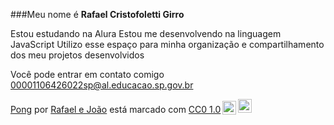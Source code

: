 ###Meu nome é **Rafael Cristofoletti Girro**

Estou estudando na Alura
Estou me desenvolvendo na linguagem JavaScript
Utilizo esse espaço para minha organização e compartilhamento dos meu projetos desenvolvidos

Você pode entrar em contato comigo 
00001106426022sp@al.educacao.sp.gov.br

<p xmlns:cc="http://creativecommons.org/ns#" xmlns:dct="http://purl.org/dc/terms/"><a property="dct:title" rel="cc :attributionURL" href="https://github.com/Ratite/Ratite.git">Pong</a> por <a rel="cc:attributionURL dct:creator" property="cc:attributionName" href="https ://github.com/Ratite">Rafael e João</a> está marcado com <a href="https://creativecommons.org/publicdomain/zero/1.0/?ref=chooser-v1" target="_blank " rel="license noopener noreferrer" style="display:inline-block;">CC0 1.0<img style="height:22px!important;margin-left:3px;vertical-align:text-bottom;" src="https://mirrors.creativecommons.org/presskit/icons/cc.svg?ref=chooser-v1" alt=""><img style="height:22px!important;margin-left:3px;vertical -align:texto inferior;" src="https://mirrors.creativecommons.org/presskit/icons/zero.svg?ref=chooser-v1" alt=""></a></p>
